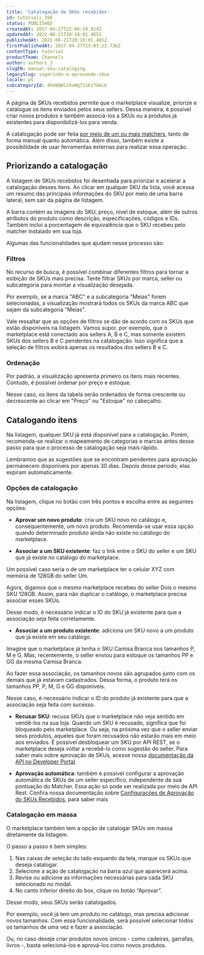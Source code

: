 ```yaml
---
title: 'Catalogação de SKUs recebidos'
id: tutorials_396
status: PUBLISHED
createdAt: 2017-04-27T22:06:59.819Z
updatedAt: 2022-06-21T20:18:01.465Z
publishedAt: 2022-06-21T20:18:01.465Z
firstPublishedAt: 2017-04-27T23:03:22.726Z
contentType: tutorial
productTeam: Channels
author: authors_3
slugEN: manual-sku-cataloging
legacySlug: sugerindo-e-aprovando-skus
locale: pt
subcategoryId: 4hU8QWlzhxWg711Kz7Gmib
---
```


A página de SKUs recebidos permite que o marketplace visualize, priorize e catalogue os itens enviados pelos seus sellers. Dessa maneira, é possível criar novos produtos e também associá-los a SKUs ou a produtos já existentes para disponibilizá-los para venda.

A catalogação pode ser feita [por meio de um ou mais matchers](/pt/tutorial/entendendo-a-pontuacao-do-vtex-matcher), tanto de forma manual quanto automática. Além disso, também existe a possibilidade de usar ferramentas externas para realizar essa operação. 

## Priorizando a catalogação

A listagem de SKUs recebidos foi desenhada para priorizar e acelerar a catalogação desses itens. Ao clicar em qualquer SKU da lista, você acessa um resumo das principais informações do SKU por meio de uma barra lateral, sem sair da página de listagem.

A barra contém as imagens do SKU, preço, nível de estoque, além de outros atributos do produto como descrição, especificações, códigos e IDs. Também inclui a porcentagem de equivalência que o SKU recebeu pelo matcher instalado em sua loja.

Algumas das funcionalidades que ajudam nesse processo são:

### Filtros

No recurso de busca, é possível combinar diferentes filtros para tornar a exibição de SKUs mais precisa. Tente filtrar SKUs por marca, seller ou subcategoria para montar a visualização desejada. 

Por exemplo, se a marca "ABC" e a subcategoria "Meias" forem selecionadas, a visualização mostrará todos os SKUs da marca ABC que sejam da subcategoria "Meias".

Vale ressaltar que as opções de filtros se dão de acordo com os SKUs que estão disponíveis na listagem. Vamos supor, por exemplo, que o marketplace está conectado aos sellers A, B e C, mas somente existem SKUs dos sellers B e C pendentes na catalogação. Isso significa que a seleção de filtros exibirá apenas os resultados dos sellers B e C.

### Ordenação 

Por padrão, a visualização apresenta primeiro os itens mais recentes. Contudo, é possível ordenar por preço e estoque.

Nesse caso, os itens da tabela serão ordenados de forma crescente ou decrescente ao clicar em "Preço" ou "Estoque" no cabeçalho.

## Catalogando itens

Na listagem, qualquer SKU já está disponível para a catalogação. Porém, recomenda-se realizar o mapeamento de categorias e marcas antes desse passo para que o processo de catalogação seja mais rápido.

Lembramos que as sugestões que se encontram pendentes para aprovação permanecem disponíveis por apenas 30 dias. Depois desse período, elas expiram automaticamente.

### Opções de catalogação 

Na listagem, clique no botão com três pontos e escolha entre as seguintes opções: 

- __Aprovar um novo produto__: cria um SKU novo no catálogo e, consequentemente, um novo produto. Recomenda-se usar essa opção quando determinado produto ainda não existe no catálogo do marketplace.

- __Associar a um SKU existente__: faz o link entre o SKU do seller e um SKU que já existe no catálogo do marketplace.

Um possível caso seria o de um marketplace ter o celular XYZ com memória de 128GB do seller Um. 

Agora, digamos que o mesmo marketplace recebeu do seller Dois o mesmo SKU 128GB. Assim, para não duplicar o catálogo, o marketplace precisa associar esses SKUs.

Desse modo, é necessário indicar o ID do SKU já existente para que a associação seja feita corretamente.

- __Associar a um produto existente__: adiciona um SKU novo a um produto que já existe em seu catálogo.

Imagine que o marketplace já tenha o SKU Camisa Branca nos tamanhos P, M e G. Mas, recentemente, o seller enviou para estoque os tamanhos PP e GG da mesma Camisa Branca. 

Ao fazer essa associação, os tamanhos novos são agrupados junto com os demais que já estavam cadastrados. Dessa forma, o produto terá os tamanhos PP, P, M, G e GG disponíveis.

Nesse caso, é necessário indicar o ID do produto já existente para que a associação seja feita com sucesso.

- __Recusar SKU__: recusa SKUs que o marketplace não veja sentido em vendê-los na sua loja. Quando um SKU é recusado, significa que foi bloqueado pelo marketplace. Ou seja, na próxima vez que o seller enviar seus produtos, aqueles que foram recusados não estarão mais em meio aos enviados. É possível desbloquear um SKU por API REST, se o marketplace deseja voltar a recebê-lo como sugestão do seller. Para saber mais sobre aprovação de SKUs, acesse nossa [documentação da API no Developer Portal](https://developers.vtex.com/vtex-rest-api/reference/savesuggestion).

- **Aprovação automática**: também é possível configurar a aprovação automática de SKUs de um seller específico, independente da sua pontuação do Matcher. Essa ação só pode ser realizada por meio de API Rest. Confira nossa documentação sobre [Configurações de Aprovação do SKUs Recebidos](https://developers.vtex.com/vtex-rest-api/reference/getautoapprovevaluefromconfig), para saber mais

### Catalogação em massa 

O marketplace também tem a opção de catalogar SKUs em massa diretamente da listagem. 

O passo a passo é bem simples:

1. Nas caixas de seleção do lado esquerdo da tela, marque os SKUs que deseja catalogar.  
2. Selecione a ação de catalogação na barra azul que aparecerá acima.  
3. Revise ou adicione as informações necessárias para cada SKU selecionado no modal.  
4. No canto inferior direito do box, clique no botão “Aprovar”.

Desse modo, seus SKUs serão catalogados.

Por exemplo, você já tem um produto no catálogo, mas precisa adicionar novos tamanhos. Com essa funcionalidade, será possível selecionar todos os tamanhos de uma vez e fazer a associação.

Ou, no caso deseje criar produtos novos únicos - como cadeiras, garrafas, livros -, basta selecioná-los e aprová-los como novos produtos.
